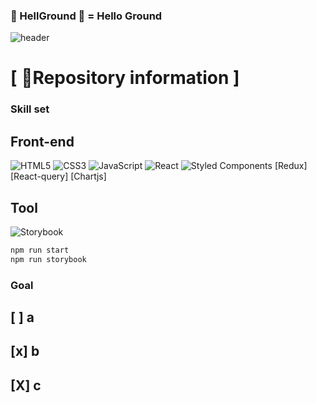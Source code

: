 <!-- Title -->
### 👋 HellGround 👋 = Hello Ground
![header](https://capsule-render.vercel.app/api?type=Waving&color=2D2B55&section=header&fontSize=60&fontColor=3178C6&stroke=F9CF00&animation=fadeIn&text=Hello%20Ground)

# [ 📢Repository information ]
### Skill set

## Front-end
![HTML5](https://img.shields.io/badge/html5-%23E34F26.svg?style=for-the-badge&logo=html5&logoColor=white)
![CSS3](https://img.shields.io/badge/css3-%231572B6.svg?style=for-the-badge&logo=css3&logoColor=white)
![JavaScript](https://img.shields.io/badge/javascript-%23323330.svg?style=for-the-badge&logo=javascript&logoColor=%23F7DF1E)
![React](https://img.shields.io/badge/react-%2320232a.svg?style=for-the-badge&logo=react&logoColor=%2361DAFB)
![Styled Components](https://img.shields.io/badge/styled--components-DB7093?style=for-the-badge&logo=styled-components&logoColor=white)
[Redux]
[React-query]
[Chartjs]   

## Tool
![Storybook](https://img.shields.io/badge/-Storybook-FF4785?style=for-the-badge&logo=storybook&logoColor=white)

```bash
npm run start
npm run storybook
```

### Goal
## [ ] a
## [x] b
## [X] c